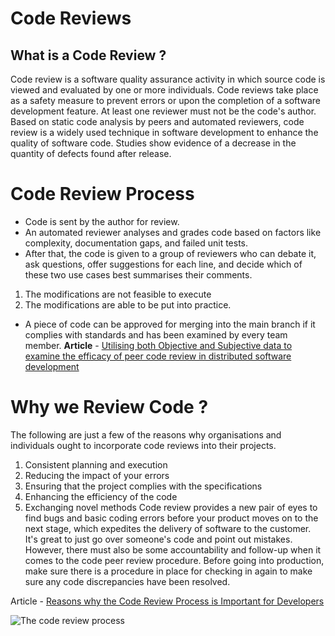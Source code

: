 
# Code Reviews 
## What is a Code Review ? 
Code review is a software quality assurance activity in which source code is viewed and evaluated by one or more individuals. Code reviews take place as a safety measure to prevent errors or upon the completion of a software development feature. At least one reviewer must not be the code's author. Based on static code analysis by peers and automated reviewers, code review is a widely used technique in software development to enhance the quality of software code. Studies show evidence of a decrease in the quantity of defects found after release.
# Code Review Process
- Code is sent by the author for review.
- An automated reviewer analyses and grades code based on factors like complexity, documentation gaps, and failed unit tests.
- After that, the code is given to a group of reviewers who can debate it, ask questions, offer suggestions for each line, and decide which of these two use cases best summarises their comments.

1. The modifications are not feasible to execute
2. The modifications are able to be put into practice.
- A piece of code can be approved for merging into the main branch if it complies with standards and has been examined by every team member.
**Article** - [Utilising both Objective and Subjective data to examine the efficacy of peer code review in distributed software development](https://jserd.springeropen.com/articles/10.1186/s40411-018-0058-0)
# Why we Review Code ? 
The following are just a few of the reasons why organisations and individuals ought to incorporate code reviews into their projects.

1. Consistent planning and execution
2. Reducing the impact of your errors
3. Ensuring that the project complies with the specifications
4. Enhancing the efficiency of the code
5. Exchanging novel methods
Code review provides a new pair of eyes to find bugs and basic coding errors before your product moves on to the next stage, which expedites the delivery of software to the customer. It's great to just go over someone's code and point out mistakes. However, there must also be some accountability and follow-up when it comes to the code peer review procedure. Before going into production, make sure there is a procedure in place for checking in again to make sure any code discrepancies have been resolved.

Article - [Reasons why the Code Review Process is Important for Developers](https://www.brightspot.com/cms-resources/technology-insights/5-reasons-why-the-code-review-process-is-critical-for-developers#:~:text=Code%20review%20helps%20give%20a,and%20identifying%20errors%20is%20great)  

![The code review process](https://browserstack.wpenginepowered.com/wp-content/uploads/2023/09/Code-Review-Process.png)



